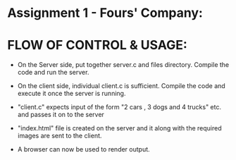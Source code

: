 # Assignment 1 - Fours' Company:
# FLOW OF CONTROL & USAGE:

* On the Server side, put together server.c and files directory. Compile the code and run the server.

* On the client side, individual client.c is sufficient. Compile the code and execute it once the server is running.

* "client.c" expects input of the form "2 cars , 3 dogs and 4 trucks" etc. and passes it on to the server

* "index.html" file is created on the server and it along with the required images are sent to the client.

* A browser can now be used to render output.
